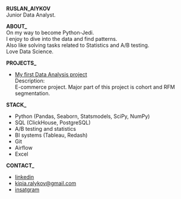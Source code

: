 **RUSLAN_AlYKOV**<br/>
Junior Data Analyst.

**ABOUT_**<br/>
On my way to become Python-Jedi.<br/>
I enjoy to dive into the data and find patterns.<br/>
Also like solving tasks related to Statistics and A/B testing.<br/>
Love Data Science.

**PROJECTS_**<br/>
- [My first Data Analysis project](https://github.com/Russell-Alykov/E-commerce_project/blob/5f4b8bbb798df65c73fc864aba6e46cf8f852162/e_commerce_project.ipynb)<br/>
Description:<br/> E-commerce project. Major part of this project is cohort and RFM segmentation.

**STACK_**<br/>
- Python (Pandas, Seaborn, Statsmodels, SciPy, NumPy)
- SQL (ClickHouse, PostgreSQL)
- A/B testing and statistics
- BI systems (Tableau, Redash)
- Git
- Airflow
- Excel


**CONTACT_**<br/>
   - [linkedin](https://linkedin.com/in/ruslan-alykov) 
   - kipia.ralykov@gmail.com 
   - [insatgram](https://www.instagram.com/el_rra/)
<!---
Russell-Alykov/Russell-Alykov is a ✨ special ✨ repository because its `README.md` (this file) appears on your GitHub profile.
You can click the Preview link to take a look at your changes.
--->
